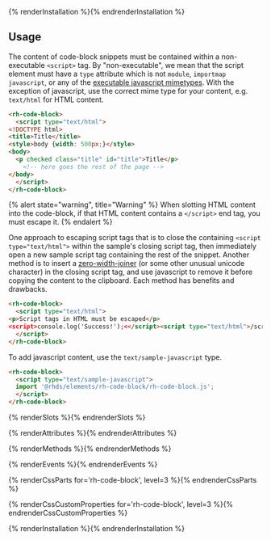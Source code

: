 {% renderInstallation %}{% endrenderInstallation %}

## Usage

The content of code-block snippets must be contained within a non-executable 
`<script>` tag. By "non-executable", we mean that the script element must have
a `type` attribute which is not `module`, `importmap` `javascript`, or any of
the [executable javascript mimetypes][mime]. With the exception of javascript,
use the correct mime type for your content, e.g. `text/html` for HTML content.

```html
<rh-code-block>
  <script type="text/html">
<!DOCTYPE html>
<title>Title</title>
<style>body {width: 500px;}</style>
<body>
  <p checked class="title" id="title">Title</p>
    <!-- here goes the rest of the page -->
</body>
  </script>
</rh-code-block>
```

{% alert state="warning", title="Warning" %}
When slotting HTML content into the code-block, if that HTML content contains 
a `</script>` end tag, you must escape it.
{% endalert %}

One approach to escaping script tags that is to close the
containing `<script type="text/html">` within the sample's closing script tag,
then immediately open a new sample script tag containing the rest of the
snippet. Another method is to insert a [zero-width-joiner][zwj] (or some other 
unusual unicode character) in the closing script tag, and use javascript to 
remove it before copying the content to the
clipboard. Each method has benefits and drawbacks.

```html
<rh-code-block>
  <script type="text/html">
<p>Script tags in HTML must be escaped</p>
<script>console.log('Success!');<</script><script type="text/html">/script>
  </script>
</rh-code-block>
```

To add javascript content, use the `text/sample-javascript` type.

```html
<rh-code-block>
  <script type="text/sample-javascript">
  import '@rhds/elements/rh-code-block/rh-code-block.js';
  </script>
</rh-code-block>
```

{% renderSlots %}{% endrenderSlots %}

{% renderAttributes %}{% endrenderAttributes %}

{% renderMethods %}{% endrenderMethods %}

{% renderEvents %}{% endrenderEvents %}

{% renderCssParts for='rh-code-block', level=3 %}{% endrenderCssParts %}

{% renderCssCustomProperties for='rh-code-block', level=3 %}{% endrenderCssCustomProperties %}

{% renderInstallation %}{% endrenderInstallation %}

[mime]: https://developer.mozilla.org/en-US/docs/Web/HTTP/Basics_of_HTTP/MIME_types#textjavascript
[zwj]: https://www.wikiwand.com/en/Zero-width_joiner

